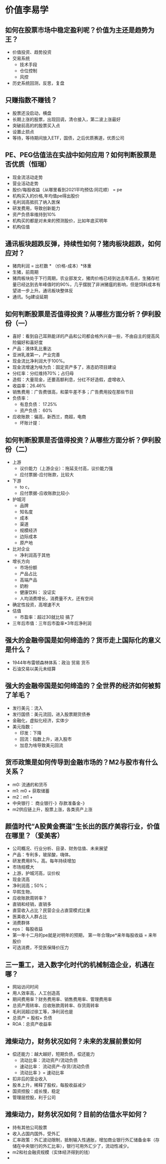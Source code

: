 # 价值李易学
## 如何在股票市场中稳定盈利呢？价值为主还是趋势为王？
+ 价值投资、趋势投资
+ 交易系统
  + 技术手段
  + 仓位控制
  + 风控
+ 历史系统回测，反思，复盘

## 只赚指数不赚钱？
+ 股票还没启动，横盘
+ 长期上涨的股票，出现回调，清仓接入，第二波上涨最好
+ 突破前高的的股票买入点
+ 设置止损点
+ 等待，等待期间放入ETF，国债，之后优质赛道，优质公司

## PE、PEG估值法在实战中如何应用？如何判断股票是否优质（恒瑞）
+ 现金流活动走势
+ 营业活动走势
+ 股价/每股收益（从哪里看到2021平均预估:同花顺） = pe
+ 机构买入的价格,年均值pe得出股价
+ 毛利润高抵抗了纳入医保
+ 研发费用，导致创新能力
+ 资产负债率维持到10%
+ 机构买的都是对未来的预测股价，比如年底买明年
+ 机构估值

## 通讯板块超跌反弹，持续性如何？猪肉板块超跌，如何应对？
+ 猪肉利润 = 出栏数 * （价格-成本）*体重
+ 生猪，前周期
+ 猪肉板块处于下行周期，农业部发文，猪肉价格已经到达去年高点，生猪存栏量已经达到去年峰值时的90%，几乎摆脱了非洲猪瘟的影响，但是饲料成本有望进一步上升。通讯板块整体反
+ 通讯。5g建设延期

## 如何判断股票是否值得投资？从哪些方面分析？伊利股份（一）
+ 喜好：看到自己耳熟能详的产品和公司都会格外兴奋一些，不由自主的提高风险偏好和喜好度
+ 产品：液体乳比重达
+ 亚洲乳液第一，产业完善
+ 现金流比净利润大于100%。
+ 现金流增速为啥为负：固定资产多了，液态奶项目建设
+ 分红率：分红维持70%；占归母
+ 造假：大量现金，还要高额利息，分红不好造假，虚增收入
+ 收益率：26.46%
+ 销售费用：广告费很高，和蒙牛差不多；广告费用投在那些节目
+ 负债率：
  + 有息负债： 17.25%
  + 资产负债： 60%
+ 应收账款：偏高，新西兰，商超，电商
  + 坏账计提：
## 如何判断股票是否值得投资？从哪些方面分析？伊利股份（二）
+ 上游
  + 议价能力（上游企业）：拖延支付高，议价能力强
  + 应付票据-应付账款，比较大
+ 下游
  + to c，
  + 应付票据-应收账款比较小
+ 护城河
  + 品牌
  + 知名度
  + 成本
  + 渠道
  + 规模经济
  + 边际成本
  + 原产地
+ 比对企业
  + 净利润高于其他
+ 增长方向
  + 市场份额
  + 产品占比
  + 高端产品
  + 奶粉
  + 健康饮料： 没证实
  + 人均消费增长，消费量不大，还有空间
+ 确定性投资，高增速不大
+ 估值
  + 市盈率：超过30就比较 搞了
+ 三年后市值：三年后市盈率*3年后净利润

## 强大的金融帝国是如何缔造的？货币走上国际化的意义是什么？
+ 1944年布雷顿森林体系：政治 贸易 货币
+ 石油交易以美元未结算

## 强大的金融帝国是如何缔造的？全世界的经济如何被剪了羊毛？
+ 发行美元：流入
+ 发行国债：美元流回，进入股票期货债券
+ 金融化，虚拟化经济，实体少
+ 美元指数：
  + 印发：下降
  + 回流：指数上升，进入股市
  + 加息为啥导致美元回流

## 货币政策是如何传导到金融市场的？M2与股市有什么关系？
+ m0: 流通的和货币
+ m1: m0 + 获取储蓄
+ m2：m1 + 
+ 中央银行： 商业银行-》存款准备金-》
+ m2供应链上升，股票上涨，各类资产上涨

## 颜值时代“A股黄金赛道”生长出的医疗美容行业，价值在哪里？（爱美客）
+ 公司概况、行业分析、目录、财务估值、未来展望
+ 产品：专利多，玻尿酸，嗨体。
+ 研发费用8%，高。每年持续增加
+ 市场规模大
+ 上游，护城河高，议价权
+ 现金流高
+ 净利润高；50%；
+ 华熙生物，
+ 应收账款周转率？
+ 直销和经销，直销多
+ 直营收入占比？民营企业占直营模式比重
+ 医美收入人群占比
+ 消费群体
+ eps： 每股收益
+ 第一年十二月的pe就是对明年的预期， 第一年合理pe*来年每股收益 = 来年股价
+ 可选消费，不受医保降价压力

## 三一重工，进入数字化时代的机械制造企业，机遇在哪？
+ 网站访问时间
+ 用人效率高，人工创造高
+ 期间费用率？财务费用率、销售费用率、管理费用率
+ 总资产周转率、应收账款周转率、存货周转率
+ 毛利润超过徐工等，净利润也是
+ 总资产 = 股权+ 负债
+ ROA：总资产收益率

## 潍柴动力，财务状况如何？未来的发展前景如何
+ 偿还能力：越大越好，短期负债，偿还能力
  + 流动比率：流动资产/流动负债
  + 速动比率： 流动资产-存货/流动负债
  + 流动比率 》= 速动比率
+ 扣非后的营业收入
+ 股本上升，稀释了股权，每股收益减少
+ 国资控股：成长慢，稳定
+ 管理层控股，利于公司

## 潍柴动力，财务状况如何？目前的估值水平如何？
+ 持有其他公司股票
+ 收入占国内国外，受外汇
+ 汇率政策：外汇波动限制，抵制输入性通胀，增加商业银行外汇储备金率（存储在中央银行的外汇比率），银行可用外汇少了，流动性减少。
+ m2和社会融资规模（实体经济得到的钱）
+ 

